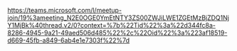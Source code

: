 https://teams.microsoft.com/l/meetup-join/19%3ameeting_N2E0OGE0YmEtNTY3ZS00ZWJiLWE1ZGEtMzBjZDQ1NjY1MjBk%40thread.v2/0?context=%7b%22Tid%22%3a%22d344fc8a-8286-4945-9a21-49aed506d485%22%2c%22Oid%22%3a%223af18519-d669-45fb-a849-6ab4e1e7303f%22%7d
